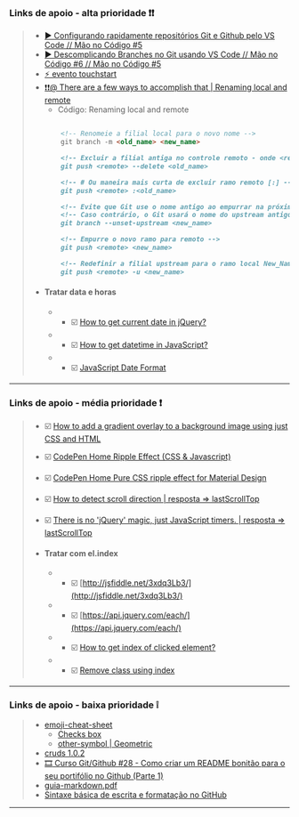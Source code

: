 <!-- * 254: teste arquivos em nova janela, porém efetuando pull apartir da janela principal -->

### **Links de apoio - alta prioridade ❗❗**
>
> - [▶️ Configurando rapidamente repositórios Git e Github pelo VS Code // Mão no Código #5](https://www.youtube.com/watch?v=H0SQAW9tmmE&t=702s)
> - [▶️ Descomplicando Branches no Git usando VS Code // Mão no Código #6 // Mão no Código #5](https://www.youtube.com/watch?v=oXMgyQt0ce0&t=488s&ab_channel=C%C3%B3digoFonteTV)
> - [⚡ evento touchstart](https://www.w3schools.com/jsref/event_touchstart.asp)
> - [ ❗❗@ There are a few ways to accomplish that | Renaming local and remote](https://stackoverflow.com/questions/30590083/how-do-i-rename-both-a-git-local-and-remote-branch-name)
>    - Código: Renaming local and remote
>   ```md
>
>       <!-- Renomeie a filial local para o novo nome -->
>       git branch -m <old_name> <new_name>
>
>       <!-- Excluir a filial antiga no controle remoto - onde <remote> é, por exemplo, origem -->
>       git push <remote> --delete <old_name>
>
>       <!-- # Ou maneira mais curta de excluir ramo remoto [:] -->
>       git push <remote> :<old_name>
>
>       <!-- Evite que Git use o nome antigo ao empurrar na próxima etapa. -->
>       <!-- Caso contrário, o Git usará o nome do upstream antigo em vez de <new_name>. -->
>       git branch --unset-upstream <new_name>
>
>       <!-- Empurre o novo ramo para remoto -->
>       git push <remote> <new_name>
>
>       <!-- Redefinir a filial upstream para o ramo local New_Name -->
>       git push <remote> -u <new_name>
>
>   ```
> - ####  Tratar data e horas
>    - - ☑️ [How to get current date in jQuery?](https://stackoverflow.com/questions/8398897/how-to-get-current-date-in-jquery)
>    - - ☑️ [How to get datetime in JavaScript?](https://stackoverflow.com/questions/4744299/how-to-get-datetime-in-javascript)
>    - - ☑️ [JavaScript Date Format](https://blog.stevenlevithan.com/archives/date-time-format)


---


### **Links de apoio - média prioridade ❗**
>
> - ☑️ [How to add a gradient overlay to a background image using just CSS and HTML ](https://webdevetc.com/blog/how-to-add-a-gradient-overlay-to-a-background-image-using-just-css-and-html/)
> - ☑️ [CodePen Home Ripple Effect (CSS & Javascript)](https://codepen.io/fabiokounang/pen/MWKKBRY)
> - ☑️ [CodePen Home Pure CSS ripple effect for Material Design](https://codepen.io/finnhvman/pen/jLXKJw)
> - ☑️ [How to detect scroll direction | resposta => lastScrollTop](https://stackoverflow.com/questions/7154967/how-to-detect-scroll-direction/33334461)
> - ☑️ [There is no 'jQuery' magic, just JavaScript timers. | resposta => lastScrollTop](https://stackoverflow.com/questions/2625210/long-press-in-javascript)
>
> - ####  Tratar com el.index
>    - - ☑️ [http://jsfiddle.net/3xdq3Lb3/](http://jsfiddle.net/3xdq3Lb3/)
>    - - ☑️ [https://api.jquery.com/each/](https://api.jquery.com/each/)
>    - - ☑️ [How to get index of clicked element?](https://stackoverflow.com/questions/32795237/how-to-get-index-of-clicked-element/32795272)
>    - - ☑️ [Remove class using index](https://stackoverflow.com/questions/13648759/remove-class-using-index)
>

---

### **Links de apoio - baixa prioridade ❕**
> - [emoji-cheat-sheet](https://github.com/ikatyang/emoji-cheat-sheet)
>    - [Checks box](https://github.com/ikatyang/emoji-cheat-sheet#other-symbol)
>    - [other-symbol | Geometric](https://github.com/ikatyang/emoji-cheat-sheet#other-symbol)
> - [cruds 1.0.2](https://github.com/H7W/CRUDS-v1.0.2/edit/master/README.md)
> - [:film_strip: Curso Git/Github #28 - Como criar um README bonitão para o seu portifólio no Github (Parte 1)](https://youtu.be/dqXgY1sYXpE)
> - [guia-markdown.pdf](https://github.com/gustavoguanabara/git-github/blob/master/manuais-PDF/guia-markdown.pdf)
> - [Sintaxe básica de escrita e formatação no GitHub](https://docs.github.com/pt/github/writing-on-github/getting-started-with-writing-and-formatting-on-github/basic-writing-and-formatting-syntax)
---
